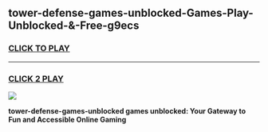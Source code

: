 
## tower-defense-games-unblocked-Games-Play-Unblocked-&-Free-g9ecs
<h3>
<a href="https://premium76.site?title=tower-defense-games-unblocked&ref=24A">CLICK TO PLAY</a></h3>
<hr>

<h3>
<a href="https://premium76.site?title=tower-defense-games-unblocked&ref=24A">CLICK 2 PLAY</a>
  
</h3>

<a href="https://premium76.site?title=tower-defense-games-unblocked&ref=24A"><img src="https://clearcache.store/games.png"></a>


**tower-defense-games-unblocked games unblocked: Your Gateway to Fun and Accessible Online Gaming**
